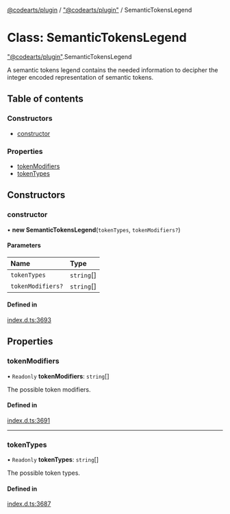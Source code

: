 [@codearts/plugin](../README.md) / ["@codearts/plugin"](../modules/_codearts_plugin_.md) / SemanticTokensLegend

# Class: SemanticTokensLegend

["@codearts/plugin"](../modules/_codearts_plugin_.md).SemanticTokensLegend

A semantic tokens legend contains the needed information to decipher
the integer encoded representation of semantic tokens.

## Table of contents

### Constructors

- [constructor](codearts_plugin_.SemanticTokensLegend.md#constructor)

### Properties

- [tokenModifiers](codearts_plugin_.SemanticTokensLegend.md#tokenmodifiers)
- [tokenTypes](codearts_plugin_.SemanticTokensLegend.md#tokentypes)

## Constructors

### constructor

• **new SemanticTokensLegend**(`tokenTypes`, `tokenModifiers?`)

#### Parameters

| Name | Type |
| :------ | :------ |
| `tokenTypes` | `string`[] |
| `tokenModifiers?` | `string`[] |

#### Defined in

[index.d.ts:3693](https://github.com/shuyaqian/cloudide-plugin-api/blob/5b69219/index.d.ts#L3693)

## Properties

### tokenModifiers

• `Readonly` **tokenModifiers**: `string`[]

The possible token modifiers.

#### Defined in

[index.d.ts:3691](https://github.com/shuyaqian/cloudide-plugin-api/blob/5b69219/index.d.ts#L3691)

___

### tokenTypes

• `Readonly` **tokenTypes**: `string`[]

The possible token types.

#### Defined in

[index.d.ts:3687](https://github.com/shuyaqian/cloudide-plugin-api/blob/5b69219/index.d.ts#L3687)
